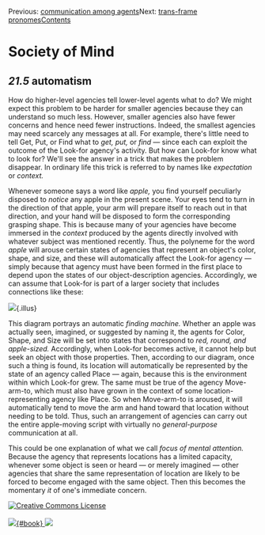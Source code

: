 <div class="chapnav">

<span class="prev">Previous: [communication among
agents](./som-21.4.html)</span><span class="next">Next: [trans-frame
pronomes](./som-21.6.html)</span><span
class="contents">[Contents](index.html)</span>
<div class="titlebar">

Society of Mind
===============

</div>

</div>

*21.5* automatism
-----------------

How do higher-level agencies tell lower-level agents what to do? We
might expect this problem to be harder for smaller agencies because they
can understand so much less. However, smaller agencies also have fewer
concerns and hence need fewer instructions. Indeed, the smallest
agencies may need scarcely any messages at all. For example, there's
little need to tell Get, Put, or Find what to *get,* *put,* or *find* —
since each can exploit the outcome of the Look-for agency's activity.
But how can Look-for know what to look for? We'll see the answer in a
trick that makes the problem disappear. In ordinary life this trick is
referred to by names like *expectation* or *context.*

Whenever someone says a word like *apple,* you find yourself peculiarly
disposed to *notice* any apple in the present scene. Your eyes tend to
turn in the direction of that apple, your arm will prepare itself to
reach out in that direction, and your hand will be disposed to form the
corresponding grasping shape. This is because many of your agencies have
become immersed in the *context* produced by the agents directly
involved with whatever subject was mentioned recently. Thus, the
polyneme for the word *apple* will arouse certain states of agencies
that represent an object's color, shape, and size, and these will
automatically affect the Look-for agency — simply because that agency
must have been formed in the first place to depend upon the states of
our object-description agencies. Accordingly, we can assume that
Look-for is part of a larger society that includes connections like
these:

![](./illus/ch21/21-5.png){.illus}

This diagram portrays an automatic *finding machine.* Whether an apple
was actually seen, imagined, or suggested by naming it, the agents for
Color, Shape, and Size will be set into states that correspond to *red,
round, and apple-sized.* Accordingly, when Look-for becomes active, it
cannot help but seek an object with those properties. Then, according to
our diagram, once such a thing is found, its location will automatically
be represented by the state of an agency called Place — again, because
this is the environment within which Look-for grew. The same must be
true of the agency Move-arm-to, which must also have grown in the
context of some location-representing agency like Place. So when
Move-arm-to is aroused, it will automatically tend to move the arm and
hand toward that location without needing to be told. Thus, such an
arrangement of agencies can carry out the entire apple-moving script
with virtually no *general-purpose* communication at all.

This could be one explanation of what we call *focus of mental
attention.* Because the agency that represents locations has a limited
capacity, whenever some object is seen or heard — or merely imagined —
other agencies that share the same representation of location are likely
to be forced to become engaged with the same object. Then this becomes
the momentary *it* of one's immediate concern.

<div class="footer">

[![Creative Commons
License](http://i.creativecommons.org/l/by-nc-sa/3.0/80x15.png)](http://creativecommons.org/licenses/by-nc-sa/3.0/deed.en_US)\
\
[![](./images/som_book.jpeg){#book}
![](./images/a_logo_17.gif)](http://www.amazon.com/gp/product/0671657135?ie=UTF8&camp=1789&creativeASIN=0671657135&linkCode=xm2&tag=marvinminsky)

</div>
